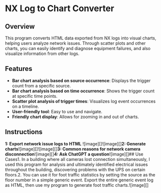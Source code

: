 # NX Log to Chart Converter

## Overview

This program converts HTML data exported from NX logs into visual charts, helping users analyze network issues. Through scatter plots and other charts, you can easily identify and diagnose equipment failures, and also visualize information from other logs.

## Features

- **Bar chart analysis based on source occurrence**: Displays the trigger count from a specific source.
- **Bar chart analysis based on time occurrence**: Shows the trigger count at specific time points.
- **Scatter plot analysis of trigger times**: Visualizes log event occurrences on a timeline.
- **User-friendly tool**: Easy to use and navigate.
- **Friendly chart display**: Allows for zooming in and out of charts.

## Instructions

**1: Export network issue logs to HTML**
![image][]![image][]**2: Generate charts**![image][]![image][]**3: Common reasons for network camera disconnection**![image][]**4: Ask ChatGPT a question**![image][]## Use Cases1. In a building where all cameras lost connection simultaneously, I used this program for analysis and ultimately identified electrical issues throughout the building, discovering problems with the UPS on certain floors.2. You can use it for foot traffic statistics by setting the source as the floor number in a simple generic event. Export the entire generic event log as HTML, then use my program to generate foot traffic charts.![image][]
